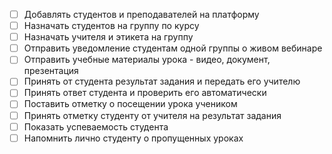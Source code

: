 - [ ]  Добавлять студентов и преподавателей на платформу
- [ ]  Назначать студентов на группу по курсу
- [ ]  Назначать учителя и этикета на группу
- [ ]  Отправить уведомление студентам одной группы о живом вебинаре
- [ ]  Отправить учебные материалы урока - видео, документ, презентация
- [ ]  Принять от студента результат задания и передать его учителю
- [ ]  Принять ответ студента и проверить его автоматически
- [ ]  Поставить отметку о посещении урока учеником
- [ ]  Принять отметку студенту от учителя на результат задания
- [ ]  Показать успеваемость студента
- [ ]  Напомнить лично студенту о пропущенных уроках

